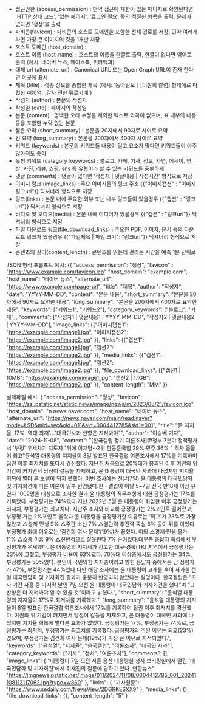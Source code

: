 - 접근권한 (access_permission) : 만약 접근에 제한이 있는 페이지로 확인된다면 'HTTP 상태 코드', '없는 페이지', '로그인 필요' 등의 적절한 항목을 출력. 문제가 없다면 '정상'을 출력
- 파비콘(favicon) : 파비콘의 호스트 도메인을 포함한 전체 경로를 저장, 민약 여러개라면 가장 큰 이미지의 것을 1개만 저장
- 호스트 도메인 (host_domain) :
- 호스트 이름 (host_name) : 호스트의 이름을 한글로 출력, 한글이 없다면 영어로 출력 (예시: 네이버 뉴스, 페이스북, 위키백과)
- 대체 url (alternate_url) : Canonical URL 또는 Open Graph URL이 존재 한다면 이곳에 표시
- 제목 (title) : 각종 정보를 종합한 제목 (예시: '동아일보｜[이철희 칼럼] 형제애로 마련한 400억…감사 전한 튀르키예')
- 작성자 (author) : 본문의 작성자
- 작성일 (date) : 페이지의 작성일
- 본문 (content) : 명백한 오타 수정을 제외한 텍스트 외곡이 없으며, 표 내부의 내용 등을 포함한 누락 없는 본문
- 짧은 요약 (short_summary) : 본문을 20자에서 90자로 사이로 요약
- 긴 요약 (long_summary) : 본문을 200자에서 400자 사이로 요약
- 키워드 (keywords) : 본문의 키워드들 내용이 길고 요소가 많다면 키워드들이 아주 많아져도 좋아
- 유형 키워드 (category_keywords) : 블로그, 카페, 기사, 정보, 사연, 에세이, 영상, 사진, 리뷰, 쇼핑, sns 등 유형이라 할 수 있는 키워드들 풍부하게
- 댓글 (comments) : 댓글이 있다면 '작성자 | 댓글내용 | 작성시간' 형식으로 저장
- 이미지 링크 (image_links) : 주요 이미지들의 링크 주소 {{"이미지캡션" : "이미지링크url"}} 딕셔너리 형식으로 저장
- 링크(links) : 본문 내에 주요한 외부 또는 내부 링크들이 있을경우 {{"캡션" : "링크url"}} 딕셔너리 형식으로 저장
- 비디오 및 오디오(media) : 본문 내에 미디어가 있을경우 {{"캡션" : "링크url"}} 딕셔너리 형식으로 저장
- 파일 다운로드 링크(file_download_links) : 주요한 PDF, 이미지, 문서 등의 다운로드 링크가 있을경우 {{"파일제목 | 파일 크기": "링크url"}} 딕셔너리 형식으로 저장
- 콘텐츠의 길이(content_length) : 콘텐츠를 읽는데 걸리는 시간을 예측 1분 단위로

JSON 형식 프롬프트 예시:
{{
    "access_permission": "정상",
    "favicon" : "https://www.example.com/favicon.ico"
    "host_domain": "example.com",
    "host_name": "네이버 뉴스",
    "alternate_url": "https://www.example.com/page-url",
    "title": "제목",
    "author": "작성자",
    "date": "YYYY-MM-DD",
    "content": "본문 내용",
    "short_summary": "본문을 20자에서 90자로 요약한 내용",
    "long_summary": "본문을 200자에서 400자로 요약한 내용",
    "keywords": ["키워드1", "키워드2"],
    "category_keywords": ["블로그", "카페"],
    "comments": ["작성자1 | 댓글내용1 | YYYY-MM-DD", "작성자2 | 댓글내용2 | YYYY-MM-DD"],
    "image_links": {{"이미지캡션1": "https://example.com/image1.jpg", "이미지캡션2": "https://example.com/image2.jpg" }},
    "links": {{"캡션1": "https://example.com/image1.jpg", "캡션2": "https://example.com/image2.jpg" }},
    "media_links": {{"캡션1": "https://example.com/image1.jpg", "캡션2": "https://example.com/image2.jpg" }},
    "file_download_links": {{"캡션1 | 10MB": "https://example.com/image1.jpg", "캡션2 | 1.1GB": "https://example.com/image2.jpg" }},
    "content_length": "MM"
}}

실제파일 예시:
{
    "access_permission": "정상",
    "favicon": "https://ssl.pstatic.net/static.news/image/news/m/2023/08/21/favicon.ico",
    "host_domain": "n.news.naver.com",
    "host_name": "네이버 뉴스",
    "alternate_url": "https://news.naver.com/main/read.naver?mode=LSD&mid=sec&oid=011&aid=0004412785&sid1=001",
    "title": "尹 지지율, 17% '역대 최저'…\"대국민사과 반향은 지켜봐야\"",
    "author": "이승배 기자",
    "date": "2024-11-08",
    "content": "[한국갤럽 정기 여론조사]尹정부 7분야 정책평가서 '부정' 우세차기 지도자 1위에 이재명···2위 한동훈국힘 29%·민주 36% \" 격차 올들어 최고\"윤석열 대통령의 지지율이 8일 발표된 한국갤럽 여론조사에서 17%를 기록하며 집권 이후 최저치를 또다시 경신했다. 지난주 처음으로 20%대가 붕괴된 이후 여권의 위기감이 커지면서 당정이 갈등을 자제하고, 윤 대통령이 대국민 사과에 나섰지만 지지율 회복에 별다 른 보탬이 되지 못했다. 이번 조사에는 전날(7일) 윤 대통령의 대국민담화 및 기자회견에 따른 여론이 일부 반영됐다.한국갤럽이 이달 5~7일  전국 만18세 이상 유권자 1002명을 대상으로 조사한 결과 윤 대통령의 직무수행에 대한 긍정평가는 17%를 기록했다. 부정평가는 74%였다.지난 2022년 5월 윤 대통령이 취임한 이후 긍정평가는 최저치, 부정평가는 최고치다. 지난주 조사와 비교해 긍정평가는 2%포인트 떨어졌고, 부정평 가는 2%포인트 올랐다.윤 대통령을 긍정평가한 이유로는 ‘외교’가 23%로 가장 많았고 △경제·민생 9% △주관·소신 7% △결단력·추진력·뚝심 6% 등이 뒤를 이었다. 부정평가 최대 이유로는 ‘김건희 여사 문제’(19%)가 꼽혔다. 이외 △경제·민생·물가 11% △소통 미흡 9% △전반적으로 잘못한다 7% 순이었다.대부분 응답자 특성에서 부정평가가 우세했다. 윤 대통령의 지지세가 강고한 대구·경북(TK) 지역에서 긍정평가는 23%에 그쳤고,  부정평가 비율이 63%였다. 70%대 이상층에서도 긍정평가는 34%, 부정평가는 50%였다. 본인이 국민의힘 지지층이라고 밝힌 응답자 중에서는 긍 정평가가 47%, 부정평가는 44%였다.다만 해당 조사에는 윤 대통령이 고개를 숙여 사과한 전일 대국민담화 및 기자회견 결과가 충분히 반영되지 않았다는 설명이다. 한국갤럽은 “조사 기간 사흘 중 마지막 날인 7일 오전 윤 대통령이 대국민담화·기자회견을 했다”며 “그 반향은 더 지켜봐야 알 수 있을 것”이라고 밝혔다.",
    "short_summary": "윤석열 대통령의 지지율이 17%로 최저치를 기록했다.",
    "long_summary": "윤석열 대통령의 지지율이 8일 발표된 한국갤럽 여론조사에서 17%를 기록하며 집권 이후 최저치를 경신했다. 여권의 위 기감이 커지면서 당정이 갈등을 자제하고, 윤 대통령이 대국민 사과에 나섰지만 지지율 회복에 별다른 효과가 없었다. 긍정평가는 17%, 부정평가는 74%로, 긍정평가는 최저치, 부정평가는 최고치를 기록했다. 긍정평가의 주된 이유는 외교(23%)였으며, 부정평가는 김건희 여사 문제(19%)가 가장 큰 이유로 지적되었다.",
    "keywords": ["윤석열", "지지율", "한국갤럽", "여론조사", "대국민 사과"],
    "category_keywords": ["기사", "정치", "여론조사"],
    "comments": [],
    "image_links": {
        "대통령이 7일 오전 서울 용산 대통령실 청사 브리핑실에서 열린 '대국민담화 및 기자회견'에서 취재진의 질문에 답하고 있다. 연합뉴스": "https://imgnews.pstatic.net/image/011/2024/11/08/0004412785_001_20241108112117062.jpg?type=w860"
    },
    "links": {
        "기사원문": "https://www.sedaily.com/NewsView/2DGRKESXX9"
    },
    "media_links": {},
    "file_download_links": {},
    "content_length": "5"
}

